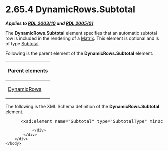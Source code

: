 <html dir="LTR" xmlns:mshelp="http://msdn.microsoft.com/mshelp" xmlns:ddue="http://ddue.schemas.microsoft.com/authoring/2003/5" xmlns:xlink="http://www.w3.org/1999/xlink" xmlns:tool="http://www.microsoft.com/tooltip">
    <head>
        <meta http-equiv="Content-Type" content="text/html; CHARSET=utf-8"></meta>
        <meta name="save" content="history"></meta>
        <title>2.65.4 DynamicRows.Subtotal</title>
        <xml>
            <mshelp:toctitle title="2.65.4 DynamicRows.Subtotal"></mshelp:toctitle>
            <mshelp:rltitle title="[MS-RDL]: DynamicRows.Subtotal"></mshelp:rltitle>
            <mshelp:keyword index="A" term="227b6ebb-6233-41c0-bd8b-294524b32464"></mshelp:keyword>
            <mshelp:attr name="DCSext.ContentType" value="open specification"></mshelp:attr>
            <mshelp:attr name="AssetID" value="227b6ebb-6233-41c0-bd8b-294524b32464"></mshelp:attr>
            <mshelp:attr name="TopicType" value="kbRef"></mshelp:attr>
            <mshelp:attr name="DCSext.Title" value="[MS-RDL]: DynamicRows.Subtotal" />
        </xml>
    </head>
    <body>
        <div id="header">
            <h1 class="heading">2.65.4 DynamicRows.Subtotal</h1>
        </div>
        <div id="mainSection">
            <div id="mainBody">
                <div id="allHistory" class="saveHistory"></div>
                <div id="sectionSection0" class="section" name="collapseableSection">
                    

<p><b><i>Applies to </i></b><a href="a7e2ad00-07c8-4f6d-80ab-3ad55df7b233.html"><b><i>RDL 2003/10</i></b></a><b>
<i>and </i></b><a href="3ebe2912-4958-4832-b391-cad1f5e13338.html"><b><i>RDL 2005/01</i></b></a></p>

<p>The <b>DynamicRows.Subtotal</b> element specifies that an
automatic subtotal row is included in the rendering of a <a href="25419c0a-c7c6-43d7-8ca5-1af842666dcb.html">Matrix</a>. This element is
optional and is of type <a href="44172a0a-a53f-423e-be81-08352a109961.html">Subtotal</a>.</p>

<p>Following is the parent element of the <b>DynamicRows.Subtotal</b>
element.</p>

<table>
 <thead>
  <tr>
   <th>
   <p>Parent elements</p>
   </th>
  </tr>
 </thead>
 <tr>
  <td>
  <p><a href="ae8d4d93-e1d0-4379-ac48-4744a347f9db.html">DynamicRows</a></p>
  </td>
 </tr>
</table>

<p>The following is the XML Schema definition of the <b>DynamicRows.Subtotal</b>
element.</p>

<dl>
<dd>
<div><pre> &lt;xsd:element name=&quot;Subtotal&quot; type=&quot;SubtotalType&quot; minOccurs=&quot;0&quot; /&gt;
</pre></div>
</dd></dl>


                </div>
            </div>
        </div>
    </body>
</html>